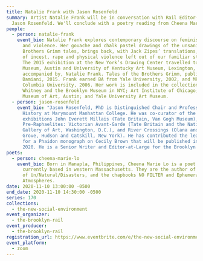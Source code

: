 ```yaml
---
title: Natalie Frank with Jason Rosenfeld
summary: Artist Natalie Frank will be in conversation with Rail Editor-at-Large
  Jason Rosenfeld. We'll conclude with a poetry reading from Cheena Marie Lo.
people:
  - person: natalie-frank
    event_bio: Natalie Frank explores contemporary discourse on feminism, sexuality,
      and violence. Her gouache and chalk pastel drawings of the unsanitized
      Brothers Grimm tales, brings back, with Jack Zipes’ translations, aspects
      of incest, rape and physical violence left out of our familiar stories.
      The 2015 exhibition at the New York’s Drawing Center travelled to Blanton
      Museum, Austin and University of Kentucky Art Museum, Lexington,
      accompanied by, Natalie Frank. Tales of the Brothers Grimm, published by
      Damiani, 2015. Frank earned BA from Yale University, 2002, and MFA from
      Columbia University, 2006. Her work is included in the collections of the
      Whitney and the Brooklyn Museum in NYC; Art Institute of Chicago; Blanton
      Museum of Art, Austin; and Yale University Art Museum.
  - person: jason-rosenfeld
    event_bio: "Jason Rosenfeld, PhD is Distinguished Chair and Professor of Art
      History at Marymount Manhattan College. He was co-curator of the
      exhibitions John Everett Millais (Tate Britain, Van Gogh Museum),
      Pre-Raphaelites: Victorian Avant-Garde (Tate Britain and the National
      Gallery of Art, Washington, D.C.), and River Crossings (Olana and Cedar
      Grove, Hudson and Catskill, New York). He has contributed the lead text
      for a Phaidon monograph on Cecily Brown that will be published in November
      2020. He is a Senior Writer and Editor-at-Large for the Brooklyn Rail."
poets:
  - person: cheena-marie-lo
    event_bio: Born in Manapla, Philippines, Cheena Marie Lo is a poet and editor
      currently based in western Massachusetts. They are the author of A Series
      of Un/Natural/Disasters, and the chapbooks NO FILTER and Ephemera &
      Atmospheres.
date: 2020-11-10 13:00:00 -0500
end_date: 2020-11-10 14:30:00 -0500
series: 170
collections:
  - the-new-social-environment
event_organizer:
  - the-brooklyn-rail
event_producer:
  - the-brooklyn-rail
registration_url: https://www.eventbrite.com/e/the-new-social-environment-170-natalie-frank-tickets-128136069433
event_platform:
  - zoom
---
```

